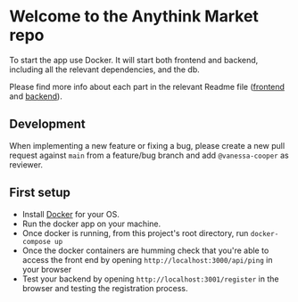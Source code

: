 # Welcome to the Anythink Market repo

To start the app use Docker. It will start both frontend and backend, including all the relevant dependencies, and the db.

Please find more info about each part in the relevant Readme file ([frontend](frontend/readme.md) and [backend](backend/README.md)).

## Development

When implementing a new feature or fixing a bug, please create a new pull request against `main` from a feature/bug branch and add `@vanessa-cooper` as reviewer.

## First setup

- Install [Docker](https://docs.docker.com/get-docker/) for your OS.
- Run the docker app on your machine.
- Once docker is running, from this project's root directory, run `docker-compose up`
- Once the docker containers are humming check that you're able to access the front end by opening `http://localhost:3000/api/ping` in your browser
- Test your backend by opening `http://localhost:3001/register` in the browser and testing the registration process.
